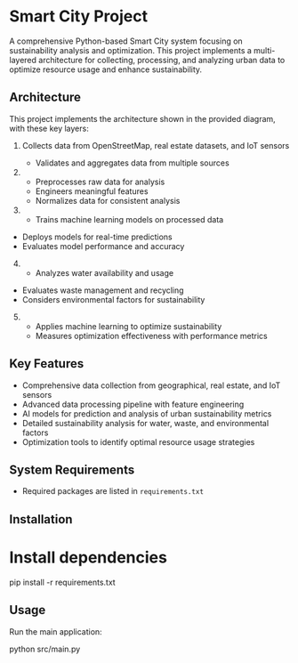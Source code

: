 # Smart City Project

A comprehensive Python-based Smart City system focusing on sustainability analysis and optimization. This project implements a multi-layered architecture for collecting, processing, and analyzing urban data to optimize resource usage and enhance sustainability.

## Architecture 

This project implements the architecture shown in the provided diagram, with these key layers:

1. Collects data from OpenStreetMap, real estate datasets, and IoT sensors
   - Validates and aggregates data from multiple sources

2. - Preprocesses raw data for analysis
   - Engineers meaningful features
   - Normalizes data for consistent analysis

3.  - Trains machine learning models on processed data
   - Deploys models for real-time predictions
   - Evaluates model performance and accuracy

4.  - Analyzes water availability and usage
   - Evaluates waste management and recycling
   - Considers environmental factors for sustainability

5. - Applies machine learning to optimize sustainability
   - Measures optimization effectiveness with performance metrics

## Key Features

- Comprehensive data collection from geographical, real estate, and IoT sensors
- Advanced data processing pipeline with feature engineering
- AI models for prediction and analysis of urban sustainability metrics
- Detailed sustainability analysis for water, waste, and environmental factors
- Optimization tools to identify optimal resource usage strategies

## System Requirements

- Required packages are listed in `requirements.txt`

## Installation


# Install dependencies
pip install -r requirements.txt


## Usage

Run the main application:

python src/main.py




